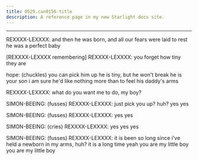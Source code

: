 ```yaml
---
title: 0529.can0156-title
description: A reference page in my new Starlight docs site.
---
```

----- 
REXXXX-LEXXXX: and then he was born, and all our fears were laid to rest
 he was a 
perfect baby
 
[REXXXX-LEXXXX remembering]
REXXXX-LEXXXX: you forget how tiny they are
 
hope: (chuckles) you can pick him up
 he is tiny, but he won't break
 he is 
your son
 i am sure he'd like nothing more than to feel his daddy's arms
 
REXXXX-LEXXXX: what do you want me to do, my boy? 
 
SIMON-BEEING: (fusses) 
REXXXX-LEXXXX: just pick you up? 
 huh? 
 yes
 yes
 
SIMON-BEEING: (fusses) 
REXXXX-LEXXXX: yes
 yes
 
SIMON-BEEING: (cries) 
REXXXX-LEXXXX: yes
 yes
 yes
 
SIMON-BEEING: (fusses) 
REXXXX-LEXXXX: it is been so long since i've held a newborn in my arms, huh? 
 it is a 
long time
 yeah
 you are my little boy
 you are my little boy
 
